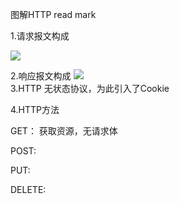 图解HTTP read mark

1.请求报文构成
   
![](https://github.com/onlyAngelia/Read-Mark/blob/master/HTTP/_image/屏幕快照%202018-05-09%2013.00.01.png)

2.响应报文构成
![](https://github.com/onlyAngelia/Read-Mark/blob/master/HTTP/_image/响应报文.png)         
3.HTTP 无状态协议，为此引入了Cookie

4.HTTP方法

GET： 获取资源，无请求体

POST:

PUT:

DELETE:






